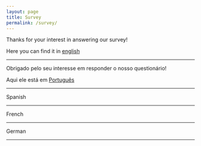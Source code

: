 ```yaml
---
layout: page
title: Survey
permalink: /survey/
---
```


Thanks for your interest in answering our survey!

Here you can find it in [english]()
___________________________

Obrigado pelo seu interesse em responder o nosso questionário!

Aqui ele está em [Português]()

________________________________________


Spanish

________________________________________

French

__________________________________

German

________________________________________
